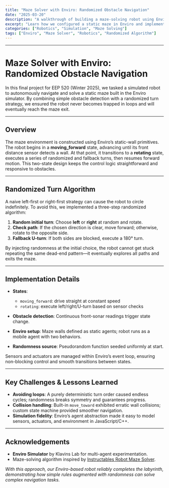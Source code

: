 ```yaml
---
title: "Maze Solver with Enviro: Randomized Obstacle Navigation"
date: "2025-03-20"
description: "A walkthrough of building a maze-solving robot using Enviro, featuring a randomized turn algorithm to avoid loops."
excerpt: "Learn how we configured a static maze in Enviro and implemented a randomized left/right turn strategy to guarantee eventual maze completion."
categories: ["Robotics", "Simulation", "Maze Solving"]
tags: ["Enviro", "Maze Solver", "Robotics", "Randomized Algorithm"]
---
```


---

# Maze Solver with Enviro: Randomized Obstacle Navigation

In this final project for EEP 520 (Winter 2025), we tasked a simulated robot to autonomously navigate and solve a static maze built in the Enviro simulator. By combining simple obstacle detection with a randomized turn strategy, we ensured the robot never becomes trapped in loops and will eventually reach the maze exit.

---

## Overview

The maze environment is constructed using Enviro’s static-wall primitives. The robot begins in a **moving_forward** state, advancing until its front distance sensor detects a wall. At that point, it transitions to a **rotating** state, executes a series of randomized and fallback turns, then resumes forward motion. This two-state design keeps the control logic straightforward and responsive to obstacles.

---

## Randomized Turn Algorithm

A naive left-first or right-first strategy can cause the robot to circle indefinitely. To avoid this, we implemented a three-step randomized algorithm:

1. **Random initial turn**: Choose **left** or **right** at random and rotate.
2. **Check path**: If the chosen direction is clear, move forward; otherwise, rotate to the opposite side.
3. **Fallback U-turn**: If both sides are blocked, execute a 180° turn.

By injecting randomness at the initial choice, the robot cannot get stuck repeating the same dead-end pattern—it eventually explores all paths and exits the maze.

---

## Implementation Details

- **States**:

  - `moving_forward`: drive straight at constant speed
  - `rotating`: execute left/right/U-turn based on sensor checks

- **Obstacle detection**: Continuous front-sonar readings trigger state change.
- **Enviro setup**: Maze walls defined as static agents; robot runs as a mobile agent with two behaviors.
- **Randomness source**: Pseudorandom function seeded uniformly at start.

Sensors and actuators are managed within Enviro’s event loop, ensuring non-blocking control and smooth transitions between states.

---

## Key Challenges & Lessons Learned

- **Avoiding loops**: A purely deterministic turn order caused endless cycles; randomness breaks symmetry and guarantees progress.
- **Collision handling**: Built-in `move_toward` exhibited erratic wall collisions; custom state machine provided smoother navigation.
- **Simulation fidelity**: Enviro’s agent abstraction made it easy to model sensors, actuators, and environment in JavaScript/C++.

---

## Acknowledgements

- **Enviro Simulator** by Klavins Lab for multi-agent experimentation.
- Maze-solving algorithm inspired by [Instructables Robot Maze Solver](https://www.instructables.com/Robot-Maze-Solver/).

_With this approach, our Enviro-based robot reliably completes the labyrinth, demonstrating how simple rules augmented with randomness can solve complex navigation tasks._
